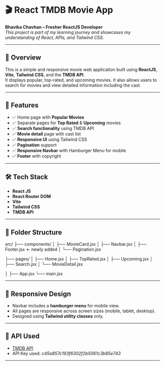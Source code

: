 # 🎬 React TMDB Movie App

**Bhavika Chavhan – Fresher ReactJS Developer**  
_This project is part of my learning journey and showcases my understanding of React, APIs, and Tailwind CSS._

---

## 📌 Overview

This is a simple and responsive movie web application built using **ReactJS**, **Vite**, **Tailwind CSS**, and the **TMDB API**.  
It displays popular, top-rated, and upcoming movies. It also allows users to search for movies and view detailed information including the cast.

---

## 🚀 Features

- ✅ Home page with **Popular Movies**
- ✅ Separate pages for **Top Rated** & **Upcoming** movies
- ✅ **Search functionality** using TMDB API
- ✅ **Movie detail** page with cast list
- ✅ **Responsive UI** using Tailwind CSS
- ✅ **Pagination** support
- ✅ **Responsive Navbar** with Hamburger Menu for mobile
- ✅ **Footer** with copyright

---

## 🛠️ Tech Stack

- **React JS**
- **React Router DOM**
- **Vite**
- **Tailwind CSS**
- **TMDB API**

---

## 🧱 Folder Structure

src/
├── components/
│ ├── MovieCard.jsx
│ ├── Navbar.jsx
│ ├── Footer.jsx ← newly added
│ └── Pagination.jsx

├── pages/
│ ├── Home.jsx
│ ├── TopRated.jsx
│ ├── Upcoming.jsx
│ ├── Search.jsx
│ └── MovieDetail.jsx

│
├── App.jsx
└── main.jsx

---


## 📱 Responsive Design

- Navbar includes a **hamburger menu** for mobile view.
- All pages are responsive across screen sizes (mobile, tablet, desktop).
- Designed using **Tailwind utility classes** only.

---

## 🔑 API Used

- [TMDB API](https://www.themoviedb.org/documentation/api)
- API Key used: _c45a857c193f6302f2b5061c3b85e743_

---

